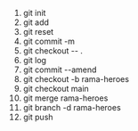 1. git init 
2. git add
3. git reset
4. git commit -m
5. git checkout -- .
6. git log
7. git commit --amend
8. git checkout -b rama-heroes
9. git checkout main
10. git merge rama-heroes
11. git branch -d rama-heroes
12. git push
